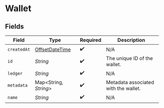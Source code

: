 # Wallet


## Fields

| Field                                                                                     | Type                                                                                      | Required                                                                                  | Description                                                                               |
| ----------------------------------------------------------------------------------------- | ----------------------------------------------------------------------------------------- | ----------------------------------------------------------------------------------------- | ----------------------------------------------------------------------------------------- |
| `createdAt`                                                                               | [OffsetDateTime](https://docs.oracle.com/javase/8/docs/api/java/time/OffsetDateTime.html) | :heavy_check_mark:                                                                        | N/A                                                                                       |
| `id`                                                                                      | *String*                                                                                  | :heavy_check_mark:                                                                        | The unique ID of the wallet.                                                              |
| `ledger`                                                                                  | *String*                                                                                  | :heavy_check_mark:                                                                        | N/A                                                                                       |
| `metadata`                                                                                | Map<String, *String*>                                                                     | :heavy_check_mark:                                                                        | Metadata associated with the wallet.                                                      |
| `name`                                                                                    | *String*                                                                                  | :heavy_check_mark:                                                                        | N/A                                                                                       |